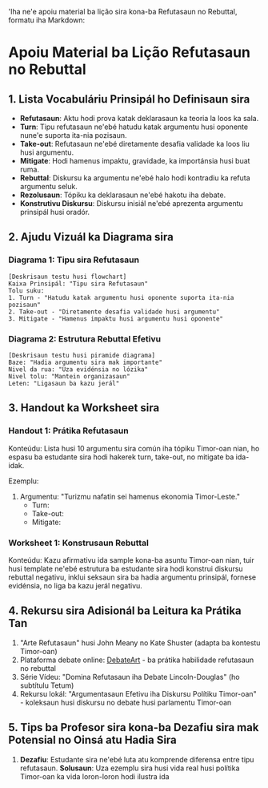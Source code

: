 'Iha ne'e apoiu material ba lição sira kona-ba Refutasaun no Rebuttal, formatu iha Markdown:

# Apoiu Material ba Lição Refutasaun no Rebuttal

## 1. Lista Vocabuláriu Prinsipál ho Definisaun sira

- **Refutasaun**: Aktu hodi prova katak deklarasaun ka teoria la loos ka sala.
- **Turn**: Tipu refutasaun ne'ebé hatudu katak argumentu husi oponente nune'e suporta ita-nia pozisaun.
- **Take-out**: Refutasaun ne'ebé diretamente desafia validade ka loos liu husi argumentu.
- **Mitigate**: Hodi hamenus impaktu, gravidade, ka importánsia husi buat ruma.
- **Rebuttal**: Diskursu ka argumentu ne'ebé halo hodi kontradiu ka refuta argumentu seluk.
- **Rezolusaun**: Tópiku ka deklarasaun ne'ebé hakotu iha debate.
- **Konstrutivu Diskursu**: Diskursu inisiál ne'ebé aprezenta argumentu prinsipál husi oradór.

## 2. Ajudu Vizuál ka Diagrama sira

### Diagrama 1: Tipu sira Refutasaun
```
[Deskrisaun testu husi flowchart]
Kaixa Prinsipál: "Tipu sira Refutasaun"
Tolu suku:
1. Turn - "Hatudu katak argumentu husi oponente suporta ita-nia pozisaun"
2. Take-out - "Diretamente desafia validade husi argumentu"
3. Mitigate - "Hamenus impaktu husi argumentu husi oponente"
```

### Diagrama 2: Estrutura Rebuttal Efetivu
```
[Deskrisaun testu husi piramide diagrama]
Baze: "Hadia argumentu sira mak importante"
Nivel da rua: "Uza evidénsia no lózika"
Nivel tolu: "Mantein organizasaun"
Leten: "Ligasaun ba kazu jerál"
```

## 3. Handout ka Worksheet sira

### Handout 1: Prátika Refutasaun

Konteúdu: Lista husi 10 argumentu sira común iha tópiku Timor-oan nian, ho espasu ba estudante sira hodi hakerek turn, take-out, no mitigate ba ida-idak.

Ezemplu:
1. Argumentu: "Turizmu nafatin sei hamenus ekonomia Timor-Leste."
   - Turn:
   - Take-out:
   - Mitigate:

### Worksheet 1: Konstrusaun Rebuttal

Konteúdu: Kazu afirmativu ida sample kona-ba asuntu Timor-oan nian, tuir husi template ne'ebé estrutura ba estudante sira hodi konstrui diskursu rebuttal negativu, inklui seksaun sira ba hadia argumentu prinsipál, fornese evidénsia, no liga ba kazu jerál negativu.

## 4. Rekursu sira Adisionál ba Leitura ka Prátika Tan

1. "Arte Refutasaun" husi John Meany no Kate Shuster (adapta ba kontestu Timor-oan)
2. Plataforma debate online: [DebateArt](https://www.debateart.com/) - ba prátika habilidade refutasaun no rebuttal
3. Série Vídeu: "Domina Refutasaun iha Debate Lincoln-Douglas" (ho subtítulu Tetum)
4. Rekursu lokál: "Argumentasaun Efetivu iha Diskursu Polítiku Timor-oan" - koleksaun husi diskursu no debate husi parlamentu Timor-oan

## 5. Tips ba Profesor sira kona-ba Dezafiu sira mak Potensial no Oinsá atu Hadia Sira

1. **Dezafiu**: Estudante sira ne'ebé luta atu komprende diferensa entre tipu refutasaun.
   **Solusaun**: Uza ezemplu sira husi vida real husi polítika Timor-oan ka vida loron-loron hodi ilustra ida